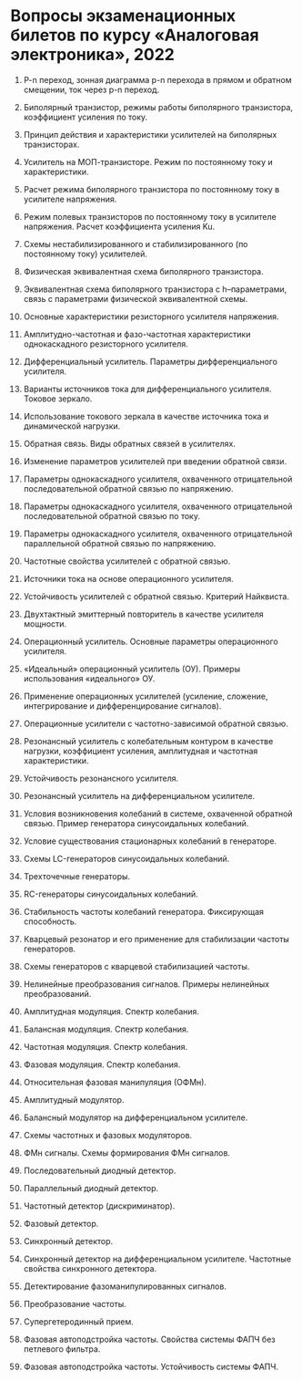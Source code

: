 # Вопросы экзаменационных билетов по курсу «Аналоговая электроника», 2022

1. P-n переход, зонная диаграмма p-n перехода в прямом и обратном смещении, ток через p-n переход.

2. Биполярный транзистор, режимы работы биполярного транзистора, коэффициент усиления по току.

3. Принцип действия и характеристики усилителей на биполярных транзисторах.

4. Усилитель на МОП-транзисторе. Режим по постоянному току и характеристики.

5. Расчет режима биполярного транзистора по постоянному току в усилителе напряжения.

6. Режим полевых транзисторов по постоянному току в усилителе напряжения. Расчет коэффициента усиления Ku.

7. Схемы нестабилизированного и стабилизированного (по постоянному току) усилителей.

8. Физическая эквивалентная схема биполярного транзистора. 

9. Эквивалентная схема биполярного транзистора с h–параметрами, связь с параметрами физической эквивалентной схемы.

10. Основные характеристики резисторного усилителя напряжения. 

11. Амплитудно-частотная и фазо-частотная характеристики однокаскадного резисторного усилителя.

12. Дифференциальный усилитель. Параметры дифференциального усилителя.

13. Варианты источников тока для дифференциального усилителя. Токовое зеркало. 

14. Использование токового зеркала в качестве источника тока и динамической нагрузки.

15. Обратная связь. Виды обратных связей в усилителях.

16. Изменение параметров усилителей при введении обратной связи.

17. Параметры однокаскадного усилителя, охваченного отрицательной последовательной обратной связью по напряжению.

18. Параметры однокаскадного усилителя, охваченного отрицательной последовательной обратной связью по току.

19.  Параметры однокаскадного усилителя, охваченного отрицательной параллельной обратной связью по напряжению.

20. Частотные свойства усилителей с обратной связью.

21. Источники тока на основе операционного усилителя.

22. Устойчивость усилителей с обратной связью. Критерий Найквиста.

23. Двухтактный эмиттерный повторитель в качестве усилителя мощности.

24. Операционный усилитель. Основные параметры операционного усилителя.

25. «Идеальный» операционный усилитель (ОУ). Примеры использования «идеального» ОУ.

26. Применение операционных усилителей (усиление, сложение, интегрирование и дифференцирование сигналов).

27. Операционные усилители с частотно-зависимой обратной связью.

28. Резонансный усилитель с колебательным контуром в качестве нагрузки, коэффициент усиления, амплитудная и частотная характеристики.

29. Устойчивость резонансного усилителя.

30. Резонансный усилитель на дифференциальном усилителе.

31. Условия возникновения колебаний в системе, охваченной обратной связью. Пример генератора синусоидальных колебаний.

32. Условие существования стационарных колебаний в генераторе.

33. Схемы LC-генераторов синусоидальных колебаний.

34.  Трехточечные генераторы.

35.  RC-генераторы синусоидальных колебаний.

36. Стабильность частоты колебаний генератора. Фиксирующая способность.

37. Кварцевый резонатор и его применение для стабилизации частоты генераторов.

38. Схемы генераторов с кварцевой стабилизацией частоты.

39. Нелинейные преобразования сигналов. Примеры нелинейных преобразований.

40. Амплитудная модуляция. Спектр колебания.

41. Балансная модуляция. Спектр колебания.

42. Частотная модуляция. Спектр колебания.

43. Фазовая модуляция. Спектр колебания.

44. Относительная фазовая манипуляция (ОФМн).

45. Амплитудный модулятор.

46. Балансный модулятор на дифференциальном усилителе.

47. Схемы частотных и фазовых модуляторов.

48. ФМн сигналы.  Схемы формирования ФМн сигналов.

49. Последовательный диодный детектор.

50. Параллельный диодный детектор.

51. Частотный детектор (дискриминатор).

52. Фазовый детектор.

53. Синхронный детектор.

54. Синхронный детектор на дифференциальном усилителе. Частотные свойства синхронного детектора.

55. Детектирование фазоманипулированных сигналов.

56. Преобразование частоты.

57. Супергетеродинный прием.

58. Фазовая автоподстройка частоты. Свойства системы ФАПЧ без петлевого фильтра.

59. Фазовая автоподстройка частоты. Устойчивость системы ФАПЧ.

